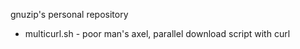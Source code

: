 gnuzip's personal repository

  * multicurl.sh - poor man's axel, parallel download script with curl